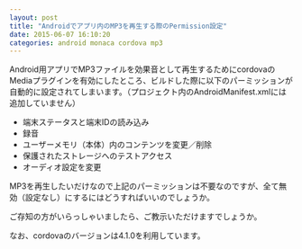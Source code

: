 ```yaml
---
layout: post
title: "Androidでアプリ内のMP3を再生する際のPermission設定"
date: 2015-06-07 16:10:20
categories: android monaca cordova mp3
---
```

<p>Android用アプリでMP3ファイルを効果音として再生するためにcordovaのMediaプラグインを有効にしたところ、ビルドした際に以下のパーミッションが自動的に設定されてしまいます。（プロジェクト内のAndroidManifest.xmlには追加していません）</p>

<ul>
<li>端末ステータスと端末IDの読み込み</li>
<li>録音</li>
<li>ユーザーメモリ（本体）内のコンテンツを変更／削除</li>
<li>保護されたストレージへのテストアクセス</li>
<li>オーディオ設定を変更</li>
</ul>

<p>MP3を再生したいだけなので上記のパーミッションは不要なのですが、全て無効（設定なし）にするにはどうすればいいのでしょうか。</p>

<p>ご存知の方がいらっしゃいましたら、ご教示いただけますでしょうか。</p>

<p>なお、cordovaのバージョンは4.1.0を利用しています。</p>
